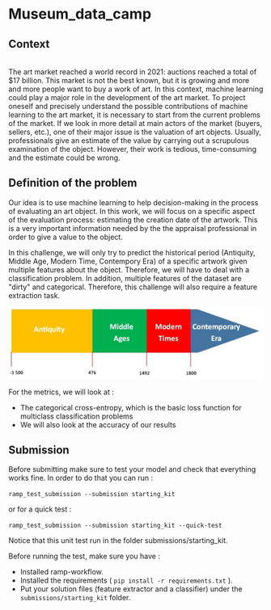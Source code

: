 # Museum_data_camp

## Context

<br> The art market reached a world record in 2021: auctions reached a total of $17 billion. This market is not the best known, but it is growing and more and more people want to buy a work of art. In this context, machine learning could play a major role in the development of the art market. To project oneself and precisely understand the possible contributions of machine learning to the art market, it is necessary to start from the current problems of the market. If we look in more detail at main actors of the market (buyers, sellers, etc.), one of their major issue is the valuation of art objects. Usually, professionals give an estimate of the value by carrying out a scrupulous examination of the object. However, their work is tedious, time-consuming and the estimate could be wrong.</br>

## Definition of the problem

<p>Our idea is to use machine learning to help decision-making in the process of evaluating an art object. In this work, we will focus on a specific aspect of the evaluation process: estimating the creation date of the artwork. This is a very important information needed by the the appraisal professional in order to give a value to the object. </p>

<p>In this challenge, we will only try to predict the historical period (Antiquity, Middle Age, Modern Time, Contempory Era) of a specific artwork given multiple features about the object. Therefore, we will have to deal with a classification problem. In addition, multiple features of the dataset are "dirty" and categorical. Therefore, this challenge will also require a feature extraction task. </p>

<img src="ressources/hist_periods.png">

<p>For the metrics, we will look at :</p>

* The categorical cross-entropy, which is the basic loss function for multiclass classification problems
* We will also look at the accuracy of our results

## Submission
Before submitting make sure to test your model and check that everything works fine. 
In order to do that you can run : 

`ramp_test_submission --submission starting_kit` 

or for a quick test : 

`ramp_test_submission --submission starting_kit --quick-test`


Notice that this unit test run in the folder submissions/starting_kit.

Before running the test, make sure you have :
* Installed ramp-workflow.
* Installed the requirements ( `pip install -r requirements.txt` ).
* Put your solution files (feature extractor and a classifier) under the `submissions/starting_kit` folder.
